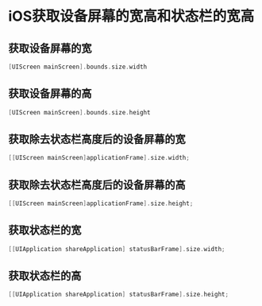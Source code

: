# iOS获取设备屏幕的宽高和状态栏的宽高

## 获取设备屏幕的宽

``` objective-c
[UIScreen mainScreen].bounds.size.width
```

## 获取设备屏幕的高

``` objective-c
[UIScreen mainScreen].bounds.size.height
```

## 获取除去状态栏高度后的设备屏幕的宽

``` objective-c
[[UIScreen mainScreen]applicationFrame].size.width;
```

## 获取除去状态栏高度后的设备屏幕的高

``` objective-c
[[UIScreen mainScreen]applicationFrame].size.height;
```

## 获取状态栏的宽

``` objective-c
[[UIApplication shareApplication] statusBarFrame].size.width;
```

## 获取状态栏的高

``` objective-c
[[UIApplication shareApplication] statusBarFrame].size.height;
```